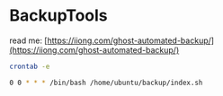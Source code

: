 # BackupTools

read me: [https://iiong.com/ghost-automated-backup/](https://iiong.com/ghost-automated-backup/)

```bash
crontab -e

0 0 * * * /bin/bash /home/ubuntu/backup/index.sh
```
